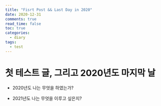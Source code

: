 ```yaml
---
title: "Fisrt Post && Last Day in 2020"
date: 2020-12-31
comments: true
read_time: false
toc: true
categories:
  - diary
tags:
  - test
---
```


# 첫 테스트 글, 그리고 2020년도 마지막 날

- 2020년도 나는 무엇을 하였는가?

- 2021년도 나는 무엇을 이루고 싶은지?
